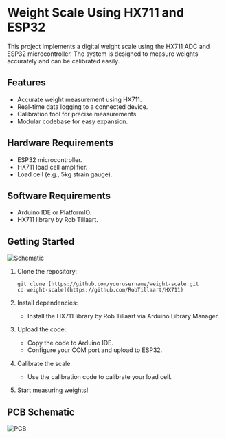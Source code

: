 # Weight Scale Using HX711 and ESP32

This project implements a digital weight scale using the HX711 ADC and ESP32 microcontroller. The system is designed to measure weights accurately and can be calibrated easily.

## Features
- Accurate weight measurement using HX711.
- Real-time data logging to a connected device.
- Calibration tool for precise measurements.
- Modular codebase for easy expansion.

## Hardware Requirements
- ESP32 microcontroller.
- HX711 load cell amplifier.
- Load cell (e.g., 5kg strain gauge).


## Software Requirements
- Arduino IDE or PlatformIO.
- HX711 library by Rob Tillaart.

## Getting Started
![Schematic](https://github.com/user-attachments/assets/4376e429-1911-47bc-9b25-4c5b896578d7)

1. Clone the repository:
    ```
    git clone [https://github.com/yourusername/weight-scale.git
    cd weight-scale](https://github.com/RobTillaart/HX711)
    ```

2. Install dependencies:
    - Install the HX711 library by Rob Tillaart via Arduino Library Manager.

3. Upload the code:
    - Copy the code to Arduino IDE.
    - Configure your COM port and upload to ESP32.

4. Calibrate the scale:
    - Use the calibration code to calibrate your load cell.

5. Start measuring weights!

## PCB Schematic

![PCB](https://github.com/user-attachments/assets/8210ffc5-b788-434a-a094-a29cddce2428)
